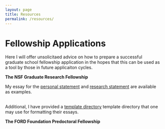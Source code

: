 ```yaml
---
layout: page
title: Resources
permalink: /resources/
---
```

<div class="home">

<h1 class="page-heading">Fellowship Applications</h1>
Here I will offer unsolicitaed advice on how to prepare a successful graduate school fellowship application in the hopes that this can be used as a tool by those
in future applicaiton cycles. <br>

<b> The NSF Graduate Research Fellowship </b> <br>

My essay for the 
<a href="/fellowships/nsf_grfp/carl_fields_personal_statement_nsf_grfp_2016.pdf">personal statement</a> 
and 
<a href="/fellowships/nsf_grfp/carl_fields_research_statement_nsf_grfp_2016.pdf">research statement</a> are available as examples.

<br>
Additional, I have provided a 
<a href="/fellowships/nsf_grfp/template_dir.zip">template directory</a> 
template directory 
that one may use for formatting their essays.

<b> The FORD Foundation Predoctoral Fellowship <b>
<br>



